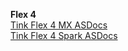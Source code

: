 **Flex 4**<br />
[Tink Flex 4 MX ASDocs](http://www.tink.ws/asdocs/flex4_mx)<br />
[Tink Flex 4 Spark ASDocs](http://www.tink.ws/asdocs/flex4_spark)